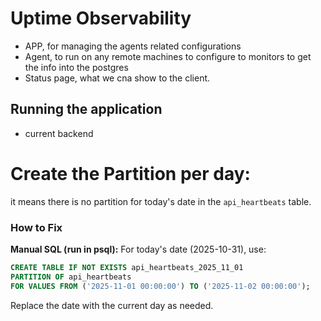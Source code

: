 # Uptime Observability

- APP, for managing the agents related configurations
- Agent, to run on any remote machines to configure to monitors to get the info into the postgres
- Status page, what we cna show to the client. 

## Running the application

- current backend

# Create the Partition per day:

it means there is no partition for today's date in the `api_heartbeats` table.

### How to Fix

**Manual SQL (run in psql):**
For today's date (2025-10-31), use:

```sql
CREATE TABLE IF NOT EXISTS api_heartbeats_2025_11_01
PARTITION OF api_heartbeats
FOR VALUES FROM ('2025-11-01 00:00:00') TO ('2025-11-02 00:00:00');
```

Replace the date with the current day as needed.